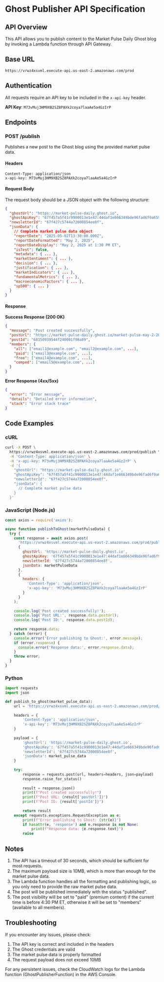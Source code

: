 # Ghost Publisher API Specification

## API Overview

This API allows you to publish content to the Market Pulse Daily Ghost blog by invoking a Lambda function through API Gateway.

## Base URL
```
https://vrwz4xsvml.execute-api.us-east-2.amazonaws.com/prod
```

## Authentication
All requests require an API key to be included in the `x-api-key` header.

**API Key**: `M73vMuj3HM9XB2SZ8PAXk2coya7laaAe5a4GzIrP`

## Endpoints

### POST /publish

Publishes a new post to the Ghost blog using the provided market pulse data.

#### Headers
```
Content-Type: application/json
x-api-key: M73vMuj3HM9XB2SZ8PAXk2coya7laaAe5a4GzIrP
```

#### Request Body

The request body should be a JSON object with the following structure:

```json
{
  "ghostUrl": "https://market-pulse-daily.ghost.io",
  "ghostApiKey": "67f457a5f41c9900013e1e47:44daf1e666349bde96fad6f9a65979ba1d0b11b161a5c765847218f5bd263b7c",
  "newsletterId": "67f427c5744a72000854ee8f",
  "jsonData": {
    // Complete market pulse data object
    "reportDate": "2025-05-02T13:30:00.000Z",
    "reportDateFormatted": "May 2, 2025",
    "reportDateDisplay": "May 2, 2025 at 1:30 PM ET",
    "isTest": false,
    "metadata": { ... },
    "marketSentiment": { ... },
    "decision": { ... },
    "justification": { ... },
    "marketIndicators": { ... },
    "fundamentalMetrics": { ... },
    "macroeconomicFactors": { ... },
    "sp500": { ... }
  }
}
```

#### Response

**Success Response (200 OK)**

```json
{
  "message": "Post created successfully",
  "postUrl": "https://market-pulse-daily.ghost.io/market-pulse-may-2-2025-2-04-pm-et",
  "postId": "68150939544f240001f98a89",
  "members": {
    "all": ["email1@example.com", "email2@example.com", ...],
    "paid": ["email3@example.com", ...],
    "free": ["email4@example.com", ...],
    "comped": ["email5@example.com", ...]
  }
}
```

**Error Response (4xx/5xx)**

```json
{
  "error": "Error message",
  "details": "Detailed error information",
  "stack": "Error stack trace"
}
```

## Code Examples

### cURL

```bash
curl -X POST \
  https://vrwz4xsvml.execute-api.us-east-2.amazonaws.com/prod/publish \
  -H 'Content-Type: application/json' \
  -H 'x-api-key: M73vMuj3HM9XB2SZ8PAXk2coya7laaAe5a4GzIrP' \
  -d '{
    "ghostUrl": "https://market-pulse-daily.ghost.io",
    "ghostApiKey": "67f457a5f41c9900013e1e47:44daf1e666349bde96fad6f9a65979ba1d0b11b161a5c765847218f5bd263b7c",
    "newsletterId": "67f427c5744a72000854ee8f",
    "jsonData": {
      // Complete market pulse data
    }
  }'
```

### JavaScript (Node.js)

```javascript
const axios = require('axios');

async function publishToGhost(marketPulseData) {
  try {
    const response = await axios.post(
      'https://vrwz4xsvml.execute-api.us-east-2.amazonaws.com/prod/publish',
      {
        ghostUrl: 'https://market-pulse-daily.ghost.io',
        ghostApiKey: '67f457a5f41c9900013e1e47:44daf1e666349bde96fad6f9a65979ba1d0b11b161a5c765847218f5bd263b7c',
        newsletterId: '67f427c5744a72000854ee8f',
        jsonData: marketPulseData
      },
      {
        headers: {
          'Content-Type': 'application/json',
          'x-api-key': 'M73vMuj3HM9XB2SZ8PAXk2coya7laaAe5a4GzIrP'
        }
      }
    );
    
    console.log('Post created successfully!');
    console.log('Post URL:', response.data.postUrl);
    console.log('Post ID:', response.data.postId);
    
    return response.data;
  } catch (error) {
    console.error('Error publishing to Ghost:', error.message);
    if (error.response) {
      console.error('Response data:', error.response.data);
    }
    throw error;
  }
}
```

### Python

```python
import requests
import json

def publish_to_ghost(market_pulse_data):
    url = 'https://vrwz4xsvml.execute-api.us-east-2.amazonaws.com/prod/publish'
    
    headers = {
        'Content-Type': 'application/json',
        'x-api-key': 'M73vMuj3HM9XB2SZ8PAXk2coya7laaAe5a4GzIrP'
    }
    
    payload = {
        'ghostUrl': 'https://market-pulse-daily.ghost.io',
        'ghostApiKey': '67f457a5f41c9900013e1e47:44daf1e666349bde96fad6f9a65979ba1d0b11b161a5c765847218f5bd263b7c',
        'newsletterId': '67f427c5744a72000854ee8f',
        'jsonData': market_pulse_data
    }
    
    try:
        response = requests.post(url, headers=headers, json=payload)
        response.raise_for_status()
        
        result = response.json()
        print(f"Post created successfully!")
        print(f"Post URL: {result['postUrl']}")
        print(f"Post ID: {result['postId']}")
        
        return result
    except requests.exceptions.RequestException as e:
        print(f"Error publishing to Ghost: {str(e)}")
        if hasattr(e, 'response') and e.response is not None:
            print(f"Response data: {e.response.text}")
        raise
```

## Notes

1. The API has a timeout of 30 seconds, which should be sufficient for most requests.
2. The maximum payload size is 10MB, which is more than enough for the market pulse data.
3. The Lambda function handles all the formatting and publishing logic, so you only need to provide the raw market pulse data.
4. The post will be published immediately with the status "published".
5. The post visibility will be set to "paid" (premium content) if the current time is before 4:30 PM ET, otherwise it will be set to "members" (available to all members).

## Troubleshooting

If you encounter any issues, please check:

1. The API key is correct and included in the headers
2. The Ghost credentials are valid
3. The market pulse data is properly formatted
4. The request payload does not exceed 10MB

For any persistent issues, check the CloudWatch logs for the Lambda function (GhostPublisherFunction) in the AWS Console.
